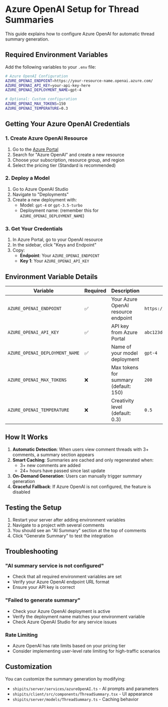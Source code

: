 # Azure OpenAI Setup for Thread Summaries

This guide explains how to configure Azure OpenAI for automatic thread summary generation.

## Required Environment Variables

Add the following variables to your `.env` file:

```bash
# Azure OpenAI Configuration
AZURE_OPENAI_ENDPOINT=https://your-resource-name.openai.azure.com/
AZURE_OPENAI_API_KEY=your-api-key-here
AZURE_OPENAI_DEPLOYMENT_NAME=gpt-4

# Optional: Custom configuration
AZURE_OPENAI_MAX_TOKENS=150
AZURE_OPENAI_TEMPERATURE=0.3
```

## Getting Your Azure OpenAI Credentials

### 1. Create Azure OpenAI Resource
1. Go to the [Azure Portal](https://portal.azure.com)
2. Search for "Azure OpenAI" and create a new resource
3. Choose your subscription, resource group, and region
4. Select the pricing tier (Standard is recommended)

### 2. Deploy a Model
1. Go to Azure OpenAI Studio
2. Navigate to "Deployments"
3. Create a new deployment with:
   - Model: `gpt-4` or `gpt-3.5-turbo`
   - Deployment name: (remember this for `AZURE_OPENAI_DEPLOYMENT_NAME`)

### 3. Get Your Credentials
1. In Azure Portal, go to your OpenAI resource
2. In the sidebar, click "Keys and Endpoint"
3. Copy:
   - **Endpoint**: Your `AZURE_OPENAI_ENDPOINT`
   - **Key 1**: Your `AZURE_OPENAI_API_KEY`

## Environment Variable Details

| Variable | Required | Description | Example |
|----------|----------|-------------|---------|
| `AZURE_OPENAI_ENDPOINT` | ✅ | Your Azure OpenAI resource endpoint | `https://myresource.openai.azure.com/` |
| `AZURE_OPENAI_API_KEY` | ✅ | API key from Azure Portal | `abc123def456...` |
| `AZURE_OPENAI_DEPLOYMENT_NAME` | ✅ | Name of your model deployment | `gpt-4` |
| `AZURE_OPENAI_MAX_TOKENS` | ❌ | Max tokens for summary (default: 150) | `200` |
| `AZURE_OPENAI_TEMPERATURE` | ❌ | Creativity level (default: 0.3) | `0.5` |

## How It Works

1. **Automatic Detection**: When users view comment threads with 3+ comments, a summary section appears
2. **Smart Caching**: Summaries are cached and only regenerated when:
   - 3+ new comments are added
   - 24+ hours have passed since last update
3. **On-Demand Generation**: Users can manually trigger summary generation
4. **Graceful Fallback**: If Azure OpenAI is not configured, the feature is disabled

## Testing the Setup

1. Restart your server after adding environment variables
2. Navigate to a project with several comments
3. You should see an "AI Summary" section at the top of comments
4. Click "Generate Summary" to test the integration

## Troubleshooting

### "AI summary service is not configured"
- Check that all required environment variables are set
- Verify your Azure OpenAI endpoint URL format
- Ensure your API key is correct

### "Failed to generate summary"
- Check your Azure OpenAI deployment is active
- Verify the deployment name matches your environment variable
- Check Azure OpenAI Studio for any service issues

### Rate Limiting
- Azure OpenAI has rate limits based on your pricing tier
- Consider implementing user-level rate limiting for high-traffic scenarios

## Customization

You can customize the summary generation by modifying:
- `shipits/server/services/azureOpenAI.ts` - AI prompts and parameters
- `shipits/client/src/components/ThreadSummary.tsx` - UI appearance
- `shipits/server/models/ThreadSummary.ts` - Caching behavior
